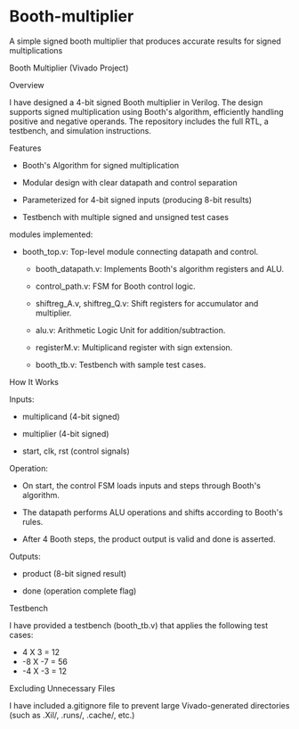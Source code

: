 # Booth-multiplier
A simple signed booth multiplier that produces accurate results for signed multiplications

Booth Multiplier (Vivado Project)

Overview

I have designed a 4-bit signed Booth multiplier in Verilog. The design supports signed multiplication using Booth's algorithm, efficiently handling positive and negative operands. The repository includes the full RTL, a testbench, and simulation instructions.

Features

  - Booth's Algorithm for signed multiplication

  - Modular design with clear datapath and control separation

  - Parameterized for 4-bit signed inputs (producing 8-bit results)

  - Testbench with multiple signed and unsigned test cases

modules implemented:

  - booth_top.v: Top-level module connecting datapath and control.

    - booth_datapath.v: Implements Booth's algorithm registers and ALU.

    - control_path.v: FSM for Booth control logic.

    - shiftreg_A.v, shiftreg_Q.v: Shift registers for accumulator and multiplier.

    - alu.v: Arithmetic Logic Unit for addition/subtraction.

    - registerM.v: Multiplicand register with sign extension.

    - booth_tb.v: Testbench with sample test cases.

How It Works

Inputs:

  - multiplicand (4-bit signed)

  - multiplier (4-bit signed)

  - start, clk, rst (control signals)

Operation:

  - On start, the control FSM loads inputs and steps through Booth's algorithm.

  - The datapath performs ALU operations and shifts according to Booth's rules.

  - After 4 Booth steps, the product output is valid and done is asserted.

Outputs:

  - product (8-bit signed result)

  - done (operation complete flag)

Testbench

I have provided a testbench (booth_tb.v) that applies the following test cases:
  - 4 X 3 = 12
  - -8 X -7 = 56
  - -4 X -3 = 12

Excluding Unnecessary Files

I have included a.gitignore file to prevent large Vivado-generated directories (such as .Xil/, .runs/, .cache/, etc.)
